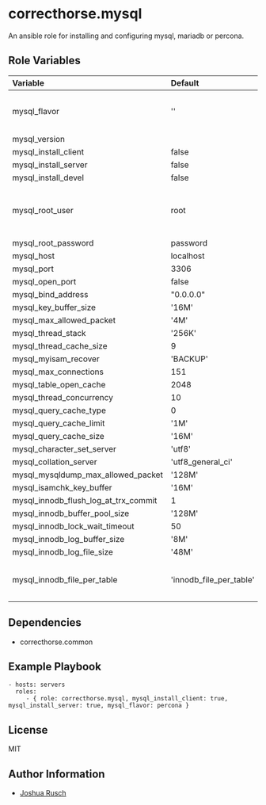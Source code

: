 correcthorse.mysql
=========

An ansible role for installing and configuring mysql, mariadb or percona.

Role Variables
--------------
| Variable				| Default			| Notes						|
| :---					| :---				| :---						|
| mysql_flavor				| ''				| '', 'percona', 'mysql-community'		|
| mysql_version				|				| 		    	       			|
| mysql_install_client			| false				|						|
| mysql_install_server			| false				|						|
| mysql_install_devel			| false				|						|
| mysql_root_user			| root				| built-in 'root' will be removed if not root	|
| mysql_root_password			| password			|						|
| mysql_host				| localhost			|						|
| mysql_port				| 3306				|						|
| mysql_open_port			| false				|						|
| mysql_bind_address			| "0.0.0.0"			|						|
| mysql_key_buffer_size			| '16M'				|						|
| mysql_max_allowed_packet		| '4M'				|						|
| mysql_thread_stack			| '256K'			|						|
| mysql_thread_cache_size		| 9				|						|
| mysql_myisam_recover			| 'BACKUP'			|						|
| mysql_max_connections			| 151				|						|
| mysql_table_open_cache		| 2048				|						|
| mysql_thread_concurrency		| 10				|						|
| mysql_query_cache_type		| 0				|						|
| mysql_query_cache_limit		| '1M'				|						|
| mysql_query_cache_size		| '16M'				|						|
| mysql_character_set_server		| 'utf8'			|						|
| mysql_collation_server		| 'utf8_general_ci'		|						|
| mysql_mysqldump_max_allowed_packet	| '128M'			|						|
| mysql_isamchk_key_buffer		| '16M'				|						|
| mysql_innodb_flush_log_at_trx_commit	| 1				|						|
| mysql_innodb_buffer_pool_size		| '128M'			|						|
| mysql_innodb_lock_wait_timeout	| 50				|						|
| mysql_innodb_log_buffer_size		| '8M'				|						|
| mysql_innodb_log_file_size		| '48M'				|						|
| mysql_innodb_file_per_table		| 'innodb_file_per_table'	| set to empty string to turn this off		|


Dependencies
------------

- correcthorse.common

Example Playbook
----------------

    - hosts: servers
      roles:
         - { role: correcthorse.mysql, mysql_install_client: true, mysql_install_server: true, mysql_flavor: percona }

License
-------

MIT

Author Information
------------------

* [Joshua Rusch](https://correct.horse/)
